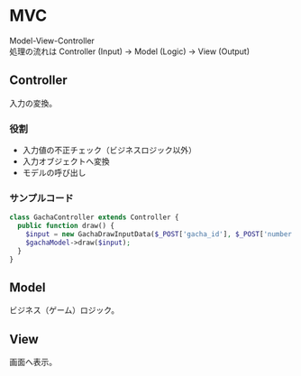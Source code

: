 # MVC

Model-View-Controller  
処理の流れは Controller (Input) -> Model (Logic) -> View (Output)

## Controller
入力の変換。

### 役割
- 入力値の不正チェック（ビジネスロジック以外）
- 入力オブジェクトへ変換
- モデルの呼び出し

### サンプルコード
```php
class GachaController extends Controller {
  public function draw() {
    $input = new GachaDrawInputData($_POST['gacha_id'], $_POST['number']);
    $gachaModel->draw($input);
  }
}
```

## Model
ビジネス（ゲーム）ロジック。

## View
画面へ表示。
